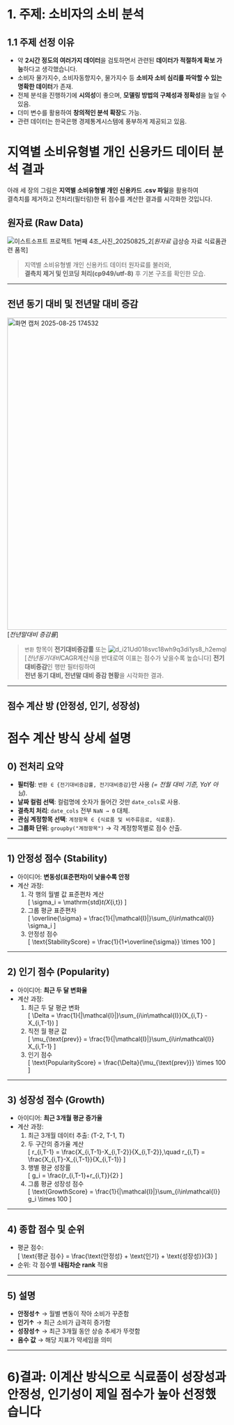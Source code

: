 # 1. 주제: 소비자의 소비 분석  

## 1.1 주제 선정 이유  
- 약 **2시간 정도의 여러가지 데이터**을 검토하면서 관련된 **데이터가 적절하게 확보 가능**하다고 생각했습니다.  
- 소비자 물가지수, 소비자동향지수, 물가지수 등 **소비자 소비 심리를 파악할 수 있는 명확한 데이터**가 존재.  
- 전체 분석을 진행하기에 **시의성**이 좋으며, **모델링 방법의 구체성과 정확성**을 높일 수 있음.  
- 더미 변수를 활용하여 **창의적인 분석 확장**도 가능.  
- 관련 데이터는 한국은행 경제통계시스템에 풍부하게 제공되고 있음.



# 지역별 소비유형별 개인 신용카드 데이터 분석 결과

아래 세 장의 그림은 **지역별 소비유형별 개인 신용카드 .csv 파일**을 활용하여  
결측치를 제거하고 전처리(필터링)한 뒤 점수를 계산한 결과를 시각화한 것입니다.  

## 원자료 (Raw Data)
![이스트소프트 프로젝트 1번째 4조_사진_20250825_2](https://github.com/user-attachments/assets/cbe7bb08-9107-41bd-8c7b-e3801ef17950)[*원자료* 급상승 자료 식료품관련 품목]
> 지역별 소비유형별 개인 신용카드 데이터 원자료를 불러와,  
> **결측치 제거 및 인코딩 처리(cp949/utf-8)** 후 기본 구조를 확인한 모습.  

---

## 전년 동기 대비 및 전년말 대비 증감
<img width="905" height="716" alt="화면 캡처 2025-08-25 174532" src="https://github.com/user-attachments/assets/aebfa8b1-bc2b-4dcf-b3d3-0a22863dc3df" />[*전년말대비 증감률*]

> `변환` 항목이 **전기대비증감률** 또는
 ![d_i21Ud018svc18wh9q3di1ys8_h2emql](https://github.com/user-attachments/assets/c66dabb1-1f2a-4fb5-92db-dc3913536bb9)[*전년동기대비*CAGR계산식을 반대로여 이표는 점수가 낮을수록 높습니다]
>  **전기대비증감**인 행만 필터링하여  
> **전년 동기 대비, 전년말 대비 증감 현황**을 시각화한 결과.  

---

## 점수 계산 방 (안정성, 인기, 성장성)
# 점수 계산 방식 상세 설명

## 0) 전처리 요약
- **필터링**: `변환 ∈ {전기대비증감률, 전기대비증감}`만 사용 *(= 전월 대비 기준, YoY 아님)*.
- **날짜 컬럼 선택**: 컬럼명에 숫자가 들어간 것만 `date_cols`로 사용.
- **결측치 처리**: `date_cols` 전부 `NaN → 0` 대체.
- **관심 계정항목 선택**: `계정항목 ∈ {식료품 및 비주류음료, 식료품}`.
- **그룹화 단위**: `groupby("계정항목")` → 각 계정항목별로 점수 산출.

---

## 1) 안정성 점수 (Stability)
- 아이디어: **변동성(표준편차)이 낮을수록 안정**  
- 계산 과정:
  1. 각 행의 월별 값 표준편차 계산  
     \[
     \sigma_i = \mathrm{std}_t(X_{i,t})
     \]
  2. 그룹 평균 표준편차  
     \[
     \overline{\sigma} = \frac{1}{|\mathcal{I}|}\sum_{i\in\mathcal{I}} \sigma_i
     \]
  3. 안정성 점수  
     \[
     \text{StabilityScore} = \frac{1}{1+\overline{\sigma}} \times 100
     \]

---

## 2) 인기 점수 (Popularity)
- 아이디어: **최근 두 달 변화율**  
- 계산 과정:
  1. 최근 두 달 평균 변화  
     \[
     \Delta = \frac{1}{|\mathcal{I}|}\sum_{i\in\mathcal{I}}(X_{i,T} - X_{i,T-1})
     \]
  2. 직전 월 평균 값  
     \[
     \mu_{\text{prev}} = \frac{1}{|\mathcal{I}|}\sum_{i\in\mathcal{I}} X_{i,T-1}
     \]
  3. 인기 점수  
     \[
     \text{PopularityScore} = \frac{\Delta}{\mu_{\text{prev}}} \times 100
     \]

---

## 3) 성장성 점수 (Growth)
- 아이디어: **최근 3개월 평균 증가율**  
- 계산 과정:
  1. 최근 3개월 데이터 추출: \(T-2, T-1, T\)  
  2. 두 구간의 증가율 계산  
     \[
     r_{i,T-1} = \frac{X_{i,T-1}-X_{i,T-2}}{X_{i,T-2}},\quad
     r_{i,T} = \frac{X_{i,T}-X_{i,T-1}}{X_{i,T-1}}
     \]
  3. 행별 평균 성장률  
     \[
     g_i = \frac{r_{i,T-1}+r_{i,T}}{2}
     \]
  4. 그룹 평균 성장성 점수  
     \[
     \text{GrowthScore} = \frac{1}{|\mathcal{I}|}\sum_{i\in\mathcal{I}} g_i \times 100
     \]

---

## 4) 종합 점수 및 순위
- 평균 점수:  
  \[
  \text{평균 점수} = \frac{\text{안정성} + \text{인기} + \text{성장성}}{3}
  \]
- 순위: 각 점수별 **내림차순 rank** 적용

---

## 5) 설명
- **안정성↑** → 월별 변동이 작아 소비가 꾸준함  
- **인기↑** → 최근 소비가 급격히 증가함  
- **성장성↑** → 최근 3개월 동안 상승 추세가 뚜렷함  
- **음수 값** → 해당 지표가 약세임을 의미  

---
# 6)결과: 이계산 방식으로 식료품이 성장성과 안정성, 인기성이 제일 점수가 높아 선정했습니다

